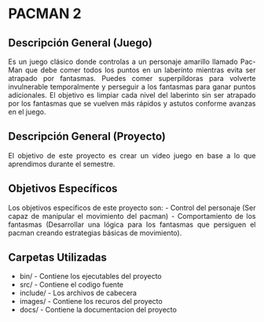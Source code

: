 # PACMAN 2
## Descripción General (Juego)
<p align="justify">
Es un juego clásico donde controlas a un personaje amarillo llamado Pac-Man que debe comer todos los puntos en un laberinto mientras evita ser atrapado por fantasmas. Puedes comer superpíldoras para volverte invulnerable temporalmente y perseguir a los fantasmas para ganar puntos adicionales. El objetivo es limpiar cada nivel del laberinto sin ser atrapado por los fantasmas que se vuelven más rápidos y astutos conforme avanzas en el juego.

## Descripción General (Proyecto)
<p align="justify">
El objetivo de este proyecto es crear un video juego en base a lo que aprendimos durante el semestre.

## Objetivos Específicos
<p align="justify">
Los objetivos especificos de este proyecto son:
- Control del personaje (Ser capaz de manipular el movimiento del pacman)
- Comportamiento de los fantasmas (Desarrollar una lógica para los fantasmas que persiguen el pacman creando estrategias básicas de movimiento).




## Carpetas Utilizadas
- bin/ - Contiene los ejecutables del proyecto
- src/ - Contiene el codigo fuente
- include/ - Los archivos de cabecera
- images/ - Contiene los recuros del proyecto
- docs/ - Contiene la documentacion del proyecto
